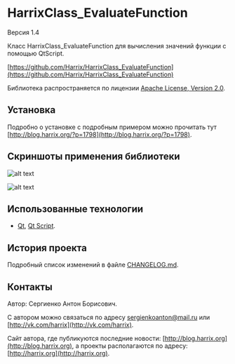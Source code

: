HarrixClass_EvaluateFunction
============================

Версия 1.4

Класс HarrixClass_EvaluateFunction для вычисления значений функции с помощью QtScript.

[https://github.com/Harrix/HarrixClass_EvaluateFunction](https://github.com/Harrix/HarrixClass_EvaluateFunction)

Библиотека распространяется по лицензии [Apache License, Version 2.0](https://github.com/Harrix/HarrixClass_EvaluateFunction/blob/master/LICENSE.txt).

Установка
---------

Подробно о установке с подробным примером можно прочитать тут [http://blog.harrix.org/?p=1798](http://blog.harrix.org/?p=1798).

Скриншоты применения библиотеки
-------------------------------

![alt text](https://raw.github.com/Harrix/HarrixClass_EvaluateFunction/master/imagesforgithub/1.png "Пример кода применения")

![alt text](https://raw.github.com/Harrix/HarrixClass_EvaluateFunction/master/imagesforgithub/2.png "Пример программы")

Использованные технологии
-------------------------

- [Qt](http://qt-project.org/), [Qt Script](http://qt-project.org/doc/qt-5/qtscript-index.html).

История проекта
---------------

Подробный список изменений в файле [CHANGELOG.md](https://github.com/Harrix/HarrixClass_EvaluateFunction/blob/master/CHANGELOG.md).

Контакты
--------

Автор: Сергиенко Антон Борисович.

С автором можно связаться по адресу [sergienkoanton@mail.ru](mailto:sergienkoanton@mail.ru) или  [http://vk.com/harrix](http://vk.com/harrix).

Сайт автора, где публикуются последние новости: [http://blog.harrix.org](http://blog.harrix.org), а проекты располагаются по адресу: [http://harrix.org](http://harrix.org).
